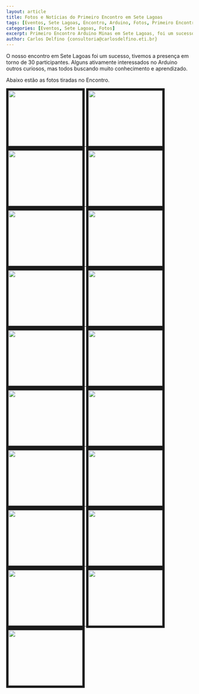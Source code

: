 ```yaml
---
layout: article
title: Fotos e Notícias do Primeiro Encontro em Sete Lagoas
tags: [Eventos, Sete Lagoas, Encontro, Arduino, Fotos, Primeiro Encontro, Minas Gerais]
categories: [Eventos, Sete Lagoas, Fotos]
excerpt: Primeiro Encontro Arduino Minas em Sete Lagoas, foi um sucesso, fomos bem recebidos pela administração da escola, em especial os professores Daniel e Aloisio Coordenadores dos cursos de Eletrônica e Eletrotécnica respectivamente.
author: Carlos Delfino {consultoria@carlosdelfino.eti.br}
---
```

O nosso encontro em Sete Lagoas foi um sucesso, tivemos a presença em torno de 30 participantes. Alguns ativamente 
interessados no Arduino outros curiosos, mas todos buscando muito conhecimento e aprendizado.

Abaixo estão as fotos tiradas no Encontro.

 
<a rel="lightbox[primeiroencontro]" title="" href="/images/eventos/primeiroencontro/DSCF4205.jpg">
<img src="/images/eventos/primeiroencontro/DSCF4205-thumb.jpg" width="200" height="150"  border="6" />
</a>
<a rel="lightbox[primeiroencontro]" title="" href="/images/eventos/primeiroencontro/DSCF4206.jpg">
<img src="/images/eventos/primeiroencontro/DSCF4206-thumb.jpg" width="200" height="150"  border="6" />
</a>
<a rel="lightbox[primeiroencontro]" title="" href="/images/eventos/primeiroencontro/DSCF4207.jpg">
<img src="/images/eventos/primeiroencontro/DSCF4207-thumb.jpg" width="200" height="150"  border="6" />
</a>
<a rel="lightbox[primeiroencontro]" title="" href="/images/eventos/primeiroencontro/DSCF4208.jpg">
<img src="/images/eventos/primeiroencontro/DSCF4208-thumb.jpg" width="200" height="150"  border="6" />
</a>
<a rel="lightbox[primeiroencontro]" title="" href="/images/eventos/primeiroencontro/DSCF4209.jpg">
<img src="/images/eventos/primeiroencontro/DSCF4209-thumb.jpg" width="200" height="150"  border="6" />
</a>
<a rel="lightbox[primeiroencontro]" title="" href="/images/eventos/primeiroencontro/DSCF4210.jpg">
<img src="/images/eventos/primeiroencontro/DSCF4210-thumb.jpg" width="200" height="150"  border="6" />
</a>
<a rel="lightbox[primeiroencontro]" title="" href="/images/eventos/primeiroencontro/DSCF4221.jpg">
<img src="/images/eventos/primeiroencontro/DSCF4221-thumb.jpg" width="200" height="150"  border="6" />
</a>
<a rel="lightbox[primeiroencontro]" title="" href="/images/eventos/primeiroencontro/DSCF4224.jpg">
<img src="/images/eventos/primeiroencontro/DSCF4224-thumb.jpg" width="200" height="150"  border="6" />
</a>
<a rel="lightbox[primeiroencontro]" title="" href="/images/eventos/primeiroencontro/DSCF4226.jpg">
<img src="/images/eventos/primeiroencontro/DSCF4226-thumb.jpg" width="200" height="150"  border="6" />
</a>
<a rel="lightbox[primeiroencontro]" title="" href="/images/eventos/primeiroencontro/DSCF4228.jpg">
<img src="/images/eventos/primeiroencontro/DSCF4228-thumb.jpg" width="200" height="150"  border="6" />
</a>
<a rel="lightbox[primeiroencontro]" title="" href="/images/eventos/primeiroencontro/DSCF4229.jpg">
<img src="/images/eventos/primeiroencontro/DSCF4229-thumb.jpg" width="200" height="150"  border="6" />
</a>
<a rel="lightbox[primeiroencontro]" title="" href="/images/eventos/primeiroencontro/DSCF4234.jpg">
<img src="/images/eventos/primeiroencontro/DSCF4234-thumb.jpg" width="200" height="150"  border="6" />
</a>
<a rel="lightbox[primeiroencontro]" title="" href="/images/eventos/primeiroencontro/DSCF4236.jpg">
<img src="/images/eventos/primeiroencontro/DSCF4236-thumb.jpg" width="200" height="150"  border="6" />
</a>
<a rel="lightbox[primeiroencontro]" title="" href="/images/eventos/primeiroencontro/DSCF4237.jpg">
<img src="/images/eventos/primeiroencontro/DSCF4237-thumb.jpg" width="200" height="150"  border="6" />
</a>
<a rel="lightbox[primeiroencontro]" title="" href="/images/eventos/primeiroencontro/DSCF4238.jpg">
<img src="/images/eventos/primeiroencontro/DSCF4238-thumb.jpg" width="200" height="150"  border="6" />
</a>
<a rel="lightbox[primeiroencontro]" title="" href="/images/eventos/primeiroencontro/DSCF4240.jpg">
<img src="/images/eventos/primeiroencontro/DSCF4240-thumb.jpg" width="200" height="150"  border="6" />
</a>
<a rel="lightbox[primeiroencontro]" title="" href="/images/eventos/primeiroencontro/DSCF4242.jpg">
<img src="/images/eventos/primeiroencontro/DSCF4242-thumb.jpg" width="200" height="150"  border="6" />
</a>
<a rel="lightbox[primeiroencontro]" title="" href="/images/eventos/primeiroencontro/DSCF4244.jpg">
<img src="/images/eventos/primeiroencontro/DSCF4244-thumb.jpg" width="200" height="150"  border="6" />
</a>
<a rel="lightbox[primeiroencontro]" title="" href="/images/eventos/primeiroencontro/DSCF4245.jpg">
<img src="/images/eventos/primeiroencontro/DSCF4245-thumb.jpg" width="200" height="150"  border="6" />
</a>
